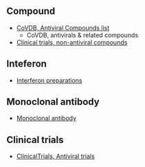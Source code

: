 ## Compound

- [CoVDB, Antiviral Compounds list](https://docs.google.com/spreadsheets/d/1eCtHcU7GNZHJu4lBADKjzRcYG59EjfCrutLVi3Lq2YA/edit?usp=sharing)
    - CoVDB, antivirals & related compounds
- [Clinical trials, non-antiviral compounds](https://docs.google.com/spreadsheets/d/1c9wW5iFfPcA92YzuhzpM_CW7NzhrxJLzq1PaP1lshpo/edit?usp=sharing)

## Inteferon

- [Interferon preparations](https://office365stanford-my.sharepoint.com/:x:/r/personal/philiptz_stanford_edu/_layouts/15/Doc.aspx?sourcedoc=%7B35049CA7-53DA-4EC1-822B-D4458EE3AB68%7D&file=Interferon%20preparations.xlsx&action=default&mobileredirect=truedocs.google.com/spreadsheets/d/1FO0-SVBNMaq2o6x0hQRKMLfiJ0pPiT65vB91HixOPns/edit#gid=602678947)

## Monoclonal antibody

- [Monoclonal antibody](https://docs.google.com/spreadsheets/d/1BHBg6G1gEiJ66cUzq-gs0e71IOkTPnX_DV-7UdPDqKY/edit#gid=0)

## Clinical trials

- [ClinicalTrials, Antiviral trials](https://docs.google.com/spreadsheets/d/1MRPF8xJ_UjSqbICfLRDY6UdbscmnS4g6lUcPpoaZe6Y/edit?usp=sharing)

<!--stackedit_data:
eyJoaXN0b3J5IjpbLTEwNDQzODMwOTUsLTQyMjAzNDU1Ml19
-->
